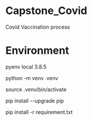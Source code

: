 # Capstone_Covid
Covid Vaccination process

# Environment

pyenv local 3.8.5

python -m venv .venv

source .venv/bin/activate

pip install --upgrade pip

pip install -r requirement.txt
